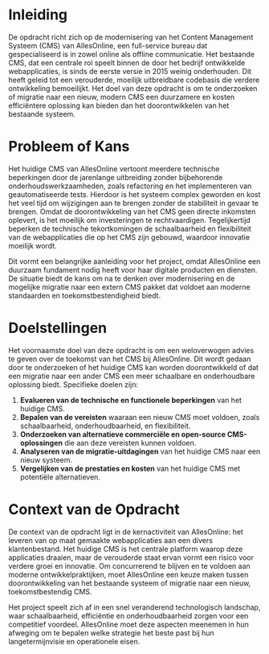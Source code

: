 # Inleiding

De opdracht richt zich op de modernisering van het Content Management Systeem (CMS) van AllesOnline, een full-service bureau dat gespecialiseerd is in zowel online als offline communicatie. Het bestaande CMS, dat een centrale rol speelt binnen de door het bedrijf ontwikkelde webapplicaties, is sinds de eerste versie in 2015 weinig onderhouden. Dit heeft geleid tot een verouderde, moeilijk uitbreidbare codebasis die verdere ontwikkeling bemoeilijkt. Het doel van deze opdracht is om te onderzoeken of migratie naar een nieuw, modern CMS een duurzamere en kosten efficiëntere oplossing kan bieden dan het doorontwikkelen van het bestaande systeem.

# Probleem of Kans

Het huidige CMS van AllesOnline vertoont meerdere technische beperkingen door de jarenlange uitbreiding zonder bijbehorende onderhoudswerkzaamheden, zoals refactoring en het implementeren van geautomatiseerde tests. Hierdoor is het systeem complex geworden en kost het veel tijd om wijzigingen aan te brengen zonder de stabiliteit in gevaar te brengen. Omdat de doorontwikkeling van het CMS geen directe inkomsten oplevert, is het moeilijk om investeringen te rechtvaardigen. Tegelijkertijd beperken de technische tekortkomingen de schaalbaarheid en flexibiliteit van de webapplicaties die op het CMS zijn gebouwd, waardoor innovatie moeilijk wordt.

Dit vormt een belangrijke aanleiding voor het project, omdat AllesOnline een duurzaam fundament nodig heeft voor haar digitale producten en diensten. De situatie biedt de kans om na te denken over modernisering en de mogelijke migratie naar een extern CMS pakket dat voldoet aan moderne standaarden en toekomstbestendigheid biedt.

# Doelstellingen

Het voornaamste doel van deze opdracht is om een weloverwogen advies te geven over de toekomst van het CMS bij AllesOnline. Dit wordt gedaan door te onderzoeken of het huidige CMS kan worden doorontwikkeld of dat een migratie naar een ander CMS een meer schaalbare en onderhoudbare oplossing biedt. Specifieke doelen zijn:

1. **Evalueren van de technische en functionele beperkingen** van het huidige CMS.
2. **Bepalen van de vereisten** waaraan een nieuw CMS moet voldoen, zoals schaalbaarheid, onderhoudbaarheid, en flexibiliteit.
3. **Onderzoeken van alternatieve commerciële en open-source CMS-oplossingen** die aan deze vereisten kunnen voldoen.
4. **Analyseren van de migratie-uitdagingen** van het huidige CMS naar een nieuw systeem.
5. **Vergelijken van de prestaties en kosten** van het huidige CMS met potentiële alternatieven.

# Context van de Opdracht

De context van de opdracht ligt in de kernactiviteit van AllesOnline: het leveren van op maat gemaakte webapplicaties aan een divers klantenbestand. Het huidige CMS is het centrale platform waarop deze applicaties draaien, maar de verouderde staat ervan vormt een risico voor verdere groei en innovatie. Om concurrerend te blijven en te voldoen aan moderne ontwikkelpraktijken, moet AllesOnline een keuze maken tussen doorontwikkeling van het bestaande systeem of migratie naar een nieuw, toekomstbestendig CMS.

Het project speelt zich af in een snel veranderend technologisch landschap, waar schaalbaarheid, efficiëntie en onderhoudbaarheid zorgen voor een competitief voordeel. AllesOnline moet deze aspecten meenemen in hun afweging om te bepalen welke strategie het beste past bij hun langetermijnvisie en operationele eisen.
